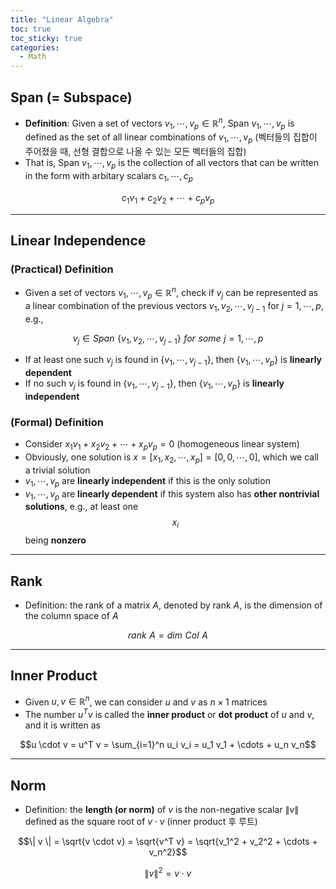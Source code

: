 ```yaml
---
title: "Linear Algebra"
toc: true
toc_sticky: true
categories:
  - Math
---
```


## Span (= Subspace)

- **Definition**: Given a set of vectors $v_1, \cdots, v_p \in \mathbb{R}^n$, Span ${v_1, \cdots, v_p}$ is defined as the set of all linear combinations of $v_1, \cdots, v_p$ (벡터들의 집합이 주어졌을 때, 선형 결합으로 나올 수 있는 모든 벡터들의 집합)
- That is, Span ${v_1, \cdots, v_p}$ is the collection of all vectors that can be written in the form with arbitary scalars $c_1, \cdots, c_p$

$$c_1 v_1 + c_2 v_2 + \cdots + c_p v_p$$

---

## Linear Independence

### (Practical) Definition

- Given a set of vectors $v_1, \cdots, v_p \in \mathbb{R}^n$, check if $v_j$ can be represented as a linear combination of the previous vectors ${v_1, v_2, \cdots, v_{j-1}}$ for $j = 1, \cdots, p$, e.g.,

$$v_j \in Span \,\, \{v_1, v_2, \cdots, v_{j-1}\} \,\, for \,\, some \,\, j = 1, \cdots, p$$

- If at least one such $v_j$ is found in $\{v_1, \cdots, v_{j-1}\}$, then $\{v_1, \cdots, v_p\}$ is **linearly dependent**
- If no such $v_j$ is found in $\{v_1, \cdots, v_{j-1}\}$, then $\{v_1, \cdots, v_p\}$ is **linearly independent**

### (Formal) Definition

- Consider $x_1 v_1 + x_2 v_2 + \cdots + x_p v_p = 0$ (homogeneous linear system)
- Obviously, one solution is $x = [x_1, x_2, \cdots, x_p] = [0, 0, \cdots, 0]$, which we call a trivial solution
- $v_1, \cdots, v_p$ are **linearly independent** if this is the only solution
- $v_1, \cdots, v_p$ are **linearly dependent** if this system also has **other nontrivial solutions**, e.g., at least one $$x_i$$ being **nonzero**

---

## Rank

- Definition: the rank of a matrix $A$, denoted by rank $A$, is the dimension of the column space of $A$

$$rank \,\, A = dim \,\, Col \,\, A$$

---

## Inner Product

- Given $u, v \in \mathbb{R}^n$, we can consider $u$ and $v$ as $n \times 1$ matrices
- The number $u^T v$ is called the **inner product** or **dot product** of $u$ and $v$, and it is written as 

$$u \cdot v = u^T v = \sum_{i=1}^n u_i v_i = u_1 v_1 + \cdots + u_n v_n$$

---

## Norm

- Definition: the **length (or norm)** of $v$ is the non-negative scalar $\| v \|$ defined as the square root of $v \cdot v$ (inner product 후 루트)

$$\| v \| = \sqrt{v \cdot v} = \sqrt{v^T v} = \sqrt{v_1^2 + v_2^2 + \cdots + v_n^2}$$

$$\| v \|^2 = v \cdot v$$
